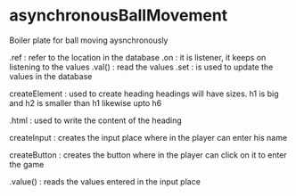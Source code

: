 # asynchronousBallMovement
Boiler plate for ball moving aysnchronously

.ref : refer to the location in the database
.on : it is listener, it keeps on listening to the values
.val() : read the values
.set : is used to update the values in the database

createElement : used to create heading
headings will have sizes. h1 is big and h2 is smaller than h1 likewise upto h6

.html : used to write the content of the heading

createInput : creates the input place where in the player can enter his name

createButton : creates the button where in the player can click on it to enter the game

.value() : reads the values entered in the input place
